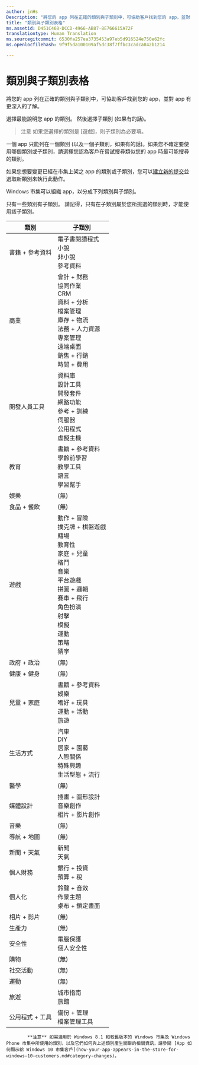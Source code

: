 ```yaml
---
author: jnHs
Description: "將您的 app 列在正確的類別與子類別中，可協助客戶找到您的 app，並對 app 有更深入的了解。"
title: "類別與子類別表格"
ms.assetid: D451C468-DCCD-4966-AB87-8E766615A72F
translationtype: Human Translation
ms.sourcegitcommit: 6530fa257ea3735453a97eb5d916524e750e62fc
ms.openlocfilehash: 9f9f5da100109af5dc38f7ffbc3cadca842b1214

---
```


# 類別與子類別表格


將您的 app 列在正確的類別與子類別中，可協助客戶找到您的 app，並對 app 有更深入的了解。

選擇最能說明您 app 的類別。 然後選擇子類別 (如果有的話)。

> 注意 如果您選擇的類別是 \[遊戲\]，則子類別為必要項。

 

一個 app 只能列在一個類別 (以及一個子類別，如果有的話)。如果您不確定要使用哪個類別或子類別，請選擇您認為客戶在嘗試搜尋類似您的 app 時最可能搜尋的類別。

如果您想要變更已經在市集上架之 app 的類別或子類別，您可以[建立新的提交](app-submissions.md)並選取新類別來執行此動作。

Windows 市集可以組織 app，以分成下列類別與子類別。

只有一些類別有子類別。 請記得，只有在子類別屬於您所挑選的類別時，才能使用該子類別。


| 類別                    | 子類別                                       |
|-----------------------------|---------------------------------------------------|
| 書籍 + 參考資料           | 電子書閱讀程式 <br> 小說 <br> 非小說 <br> 參考資料 |
| 商業                    | 會計 + 財務 <br> 協同作業 <br> CRM <br> 資料 + 分析 <br> 檔案管理 <br> 庫存 + 物流 <br> 法務 + 人力資源 <br> 專案管理 <br> 遠端桌面 <br> 銷售 + 行銷 <br> 時間 + 費用 |
| 開發人員工具             | 資料庫 <br> 設計工具 <br> 開發套件 <br> 網路功能 <br> 參考 + 訓練 <br> 伺服器 <br> 公用程式 <br> 虛擬主機 |
| 教育                   | 書籍 + 參考資料 <br> 學齡前學習 <br> 教學工具 <br> 語言 <br> 學習幫手 |
| 娛樂               | (無)                                            |
| 食品 + 餐飲               | (無)                                            |
| 遊戲                       | 動作 + 冒險 <br> 撲克牌 + 棋盤遊戲 <br> 賭場 <br> 教育性 <br> 家庭 + 兒童 <br> 格鬥 <br> 音樂 <br> 平台遊戲 <br> 拼圖 + 邏輯 <br> 賽車 + 飛行 <br> 角色扮演 <br> 射擊 <br> 模擬 <br> 運動 <br> 策略 <br> 猜字 |
| 政府 + 政治       | (無)                                            |
| 健康 + 健身            | (無)                                            |
| 兒童 + 家庭               | 書籍 + 參考資料 <br> 娛樂 <br> 嗜好 + 玩具 <br> 運動 + 活動 <br> 旅遊 |
| 生活方式                   | 汽車 <br> DIY <br> 居家 + 園藝 <br> 人際關係 <br> 特殊興趣 <br> 生活型態 + 流行 |
| 醫學                     | (無)                                            |
| 媒體設計           | 插畫 + 圖形設計 <br> 音樂創作 <br> 相片 + 影片創作 |
| 音樂                       | (無)                                            |
| 導航 + 地圖           | (無)                                            |
| 新聞 + 天氣              | 新聞 <br> 天氣                                 |
| 個人財務            | 銀行 + 投資 <br> 預算 + 稅      |
| 個人化             | 鈴聲 + 音效 <br> 佈景主題 <br> 桌布 + 鎖定畫面 |
| 相片 + 影片               | (無)                                            |
| 生產力                | (無)                                            |
| 安全性                    | 電腦保護 <br> 個人安全性 <br>         |
| 購物                    | (無)                                            |
| 社交活動                      | (無)                                            |
| 運動                      | (無)                                            |
| 旅遊                      | 城市指南 <br> 旅館                           |
| 公用程式 + 工具           | 備份 + 管理 <br> 檔案管理工具                |
 

> 
            **注意** 如需適用於 Windows 8.1 和較舊版本的 Windows 市集及 Windows Phone 市集中所使用的類別，以及它們如何與上述類別產生關聯的相關資訊，請參閱 [App 如何顯示給 Windows 10 市集客戶](how-your-app-appears-in-the-store-for-windows-10-customers.md#category-changes)。




<!--HONumber=Jun16_HO4-->


